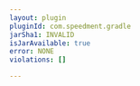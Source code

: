 ```yaml
---
layout: plugin
pluginId: com.speedment.gradle
jarSha1: INVALID
isJarAvailable: true
error: NONE
violations: []

---
```

